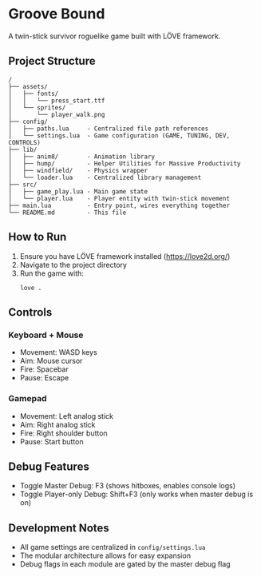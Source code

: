 # Groove Bound

A twin-stick survivor roguelike game built with LÖVE framework.

## Project Structure

```
/
├── assets/
│   ├── fonts/
│   │   └── press_start.ttf
│   └── sprites/
│       └── player_walk.png
├── config/
│   ├── paths.lua     - Centralized file path references
│   └── settings.lua  - Game configuration (GAME, TUNING, DEV, CONTROLS)
├── lib/
│   ├── anim8/        - Animation library
│   ├── hump/         - Helper Utilities for Massive Productivity
│   ├── windfield/    - Physics wrapper
│   └── loader.lua    - Centralized library management
├── src/
│   ├── game_play.lua - Main game state
│   └── player.lua    - Player entity with twin-stick movement
├── main.lua          - Entry point, wires everything together
└── README.md         - This file
```

## How to Run

1. Ensure you have LÖVE framework installed (https://love2d.org/)
2. Navigate to the project directory
3. Run the game with:
   ```
   love .
   ```

## Controls

### Keyboard + Mouse
- Movement: WASD keys
- Aim: Mouse cursor
- Fire: Spacebar
- Pause: Escape

### Gamepad
- Movement: Left analog stick
- Aim: Right analog stick
- Fire: Right shoulder button
- Pause: Start button

## Debug Features

- Toggle Master Debug: F3 (shows hitboxes, enables console logs)
- Toggle Player-only Debug: Shift+F3 (only works when master debug is on)

## Development Notes

- All game settings are centralized in `config/settings.lua`
- The modular architecture allows for easy expansion
- Debug flags in each module are gated by the master debug flag
